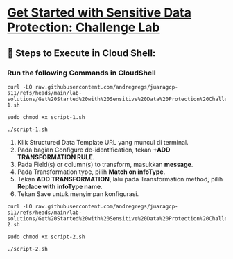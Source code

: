 # [Get Started with Sensitive Data Protection: Challenge Lab](https://www.cloudskillsboost.google/course_templates/750/labs/510997)


## 🚀 **Steps to Execute in Cloud Shell:**
### Run the following Commands in CloudShell
```
curl -LO raw.githubusercontent.com/andregregs/juaragcp-s11/refs/heads/main/lab-solutions/Get%20Started%20with%20Sensitive%20Data%20Protection%20Challenge%20Lab/script-1.sh

sudo chmod +x script-1.sh

./script-1.sh
```
1. Klik Structured Data Template URL yang muncul di terminal.
2. Pada bagian Configure de-identification, tekan **+ADD TRANSFORMATION RULE**.
3. Pada Field(s) or column(s) to transform, masukkan **message**.
4. Pada Transformation type, pilih **Match on infoType**.
5. Tekan **ADD TRANSFORMATION**, lalu pada Transformation method, pilih **Replace with infoType name**.
6. Tekan Save untuk menyimpan konfigurasi.

```
curl -LO raw.githubusercontent.com/andregregs/juaragcp-s11/refs/heads/main/lab-solutions/Get%20Started%20with%20Sensitive%20Data%20Protection%20Challenge%20Lab/script-2.sh

sudo chmod +x script-2.sh

./script-2.sh

```
